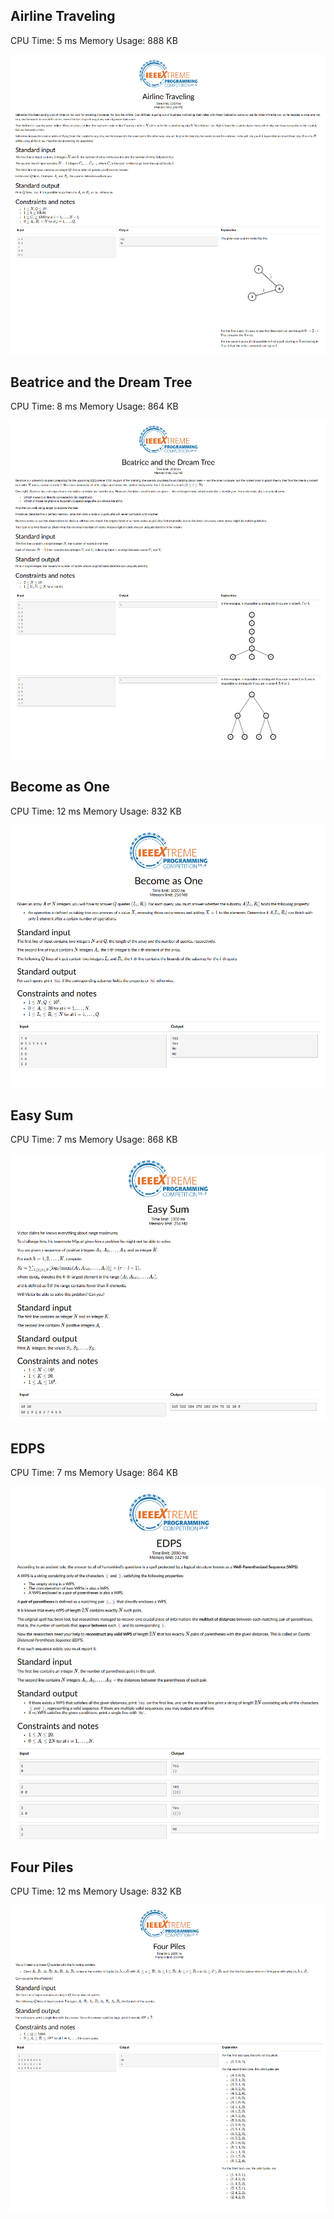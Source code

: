 ## Airline Traveling

CPU Time: 5 ms
Memory Usage: 888 KB

![airline_traveling](https://raw.githubusercontent.com/Mulekotd/ieeextreme-19/refs/heads/main/assets/airline_traveling.png)

## Beatrice and the Dream Tree

CPU Time: 8 ms
Memory Usage: 864 KB

![beatrice_and_the_dream_tree](https://raw.githubusercontent.com/Mulekotd/ieeextreme-19/refs/heads/main/assets/beatrice_and_the_dream_tree.png)

## Become as One

CPU Time: 12 ms
Memory Usage: 832 KB

![become_as_one](https://raw.githubusercontent.com/Mulekotd/ieeextreme-19/refs/heads/main/assets/become_as_one.png)

## Easy Sum

CPU Time: 7 ms
Memory Usage: 868 KB

![easy_sum](https://raw.githubusercontent.com/Mulekotd/ieeextreme-19/refs/heads/main/assets/easy_sum.png)

## EDPS

CPU Time: 7 ms
Memory Usage: 864 KB

![edps](https://raw.githubusercontent.com/Mulekotd/ieeextreme-19/refs/heads/main/assets/edps.png)

## Four Piles

CPU Time: 12 ms
Memory Usage: 832 KB

![four_piles](https://raw.githubusercontent.com/Mulekotd/ieeextreme-19/refs/heads/main/assets/four_piles.png)
